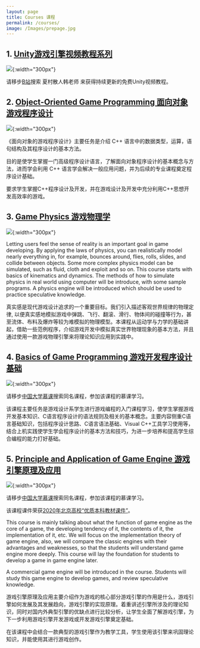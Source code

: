 ```yaml
---
layout: page
title: Courses 课程
permalink: /courses/
image: /Images/prepage.jpg
---
```

## 1. [Unity游戏引擎视频教程系列](https://www.bilibili.com/video/BV1H5411s7W8/)
![]({{site.url}}/Images/121.jpg){:width="300px"}

请移步[B站](https://www.bilibili.com/)搜索 夏村散人韩老师 来获得持续更新的免费Unity视频教程。

## 2. [Object-Oriented Game Programming 面向对象游戏程序设计](https://github.com/hanhonglei/Course_OOPGames)
![]({{site.url}}/Images/OOP.jpg){:width="300px"}

《面向对象的游戏程序设计》主要任务是介绍 C++ 语言中的数据类型，运算，语句结构及其程序设计的基本方法。

目的是使学生掌握一门高级程序设计语言，了解面向对象程序设计的基本概念与方法，进而学会利用 C++ 语言学会解决一般应用问题，并为后续的专业课程奠定程序设计基础。

要求学生掌握C++程序设计及开发，并在游戏设计及开发中充分利用C++思想开发高效率的游戏。

## 3. [Game Physics 游戏物理学](https://github.com/hanhonglei/Course_GamePhysics) 
![]({{site.url}}/Images/nvidia_logo2.jpg){:width="300px"}

Letting users feel the sense of reality is an important goal in game developing. By applying the laws of physics, you can realistically model nearly everything in, for example, bounces around, flies, rolls, slides, and collide between objects. Some more complex physics model can be simulated, such as fluid, cloth and exploit and so on. This course starts with basics of kinematics and dynamics. The methods of how to simulate physics in real world using computer will be introduce, with some sample programs. A physics engine will be introduced which should be used to practice speculative knowledge.

真实感是现代游戏设计追求的一个重要目标。我们引入描述客观世界规律的物理定律, 以便真实感地模拟游戏中弹跳、飞行、翻滚、滑行、物体间的碰撞等行为，甚至流体、布料及爆炸等较为难模拟的物理模型。本课程从运动学与力学的基础讲起，借助一些范例程序，介绍游戏开发中模拟真实世界物理现象的基本方法，并且通过使用一款游戏物理引擎来将理论知识应用到实践中。    


## 4. [Basics of Game Programming 游戏开发程序设计基础](https://github.com/hanhonglei/Course_BasicGameProgramming)
![]({{site.url}}/Images/BGP.jpg){:width="300px"}

请移步[中国大学慕课](https://www.icourse163.org/course/CUC-1450328379)搜索同名课程，参加该课程的慕课学习。

该课程主要任务是游戏设计系学生进行游戏编程的入门课程学习，使学生掌握游戏开发基本知识、C语言程序设计的语法规则及相关的基本概念。主要内容侧重C语言基础知识，包括程序设计思路、C语言语法基础、Visual C++工具学习使用等，结合上机实践使学生学会程序设计的基本方法和技巧，为进一步培养和提高学生综合编程的能力打好基础。

## 5. [Principle and Application of Game Engine 游戏引擎原理及应用](https://github.com/hanhonglei/Course_GameEngine)
![]({{site.url}}/Images/unity-logo.png){:width="300px"}

请移步[中国大学慕课](https://www.icourse163.org/course/CUC-1450317378)搜索同名课程，参加该课程的慕课学习。

该课程课件荣获[2020年北京高校“优质本科教材课件”](http://jw.beijing.gov.cn/xxgk/zxxxgk/202006/t20200615_1925227.html)。

This course is mainly talking about what the function of game engine as the core of a game, the developing tendency of it, the contents of it, the implementation of it, etc. We will focus on the implementation theory of game engine, also, we will compare the classic engines with their advantages and weaknesses, so that the students will understand game engine more deeply. This course will lay the foundation for students to develop a game in game engine later.

A commercial game engine will be introduced in the course. Students will study this game engine to develop games, and review speculative knowledge.

游戏引擎原理及应用主要介绍作为游戏的核心部分游戏引擎的作用是什么，游戏引擎如何发展及其发展趋向，游戏引擎的实现原理。着重讲述引擎所涉及的理论知识，同时对国内外典型引擎的优缺点进行比较分析，让学生全面了解游戏引擎，为下一步利用游戏引擎开发游戏或开发游戏引擎奠定基础。

在该课程中会结合一款典型的游戏引擎作为教学工具，学生使用该引擎来巩固理论知识，并能使用其进行游戏创作。


<script>
  (function(i,s,o,g,r,a,m){i['GoogleAnalyticsObject']=r;i[r]=i[r]||function(){
  (i[r].q=i[r].q||[]).push(arguments)},i[r].l=1*new Date();a=s.createElement(o),
  m=s.getElementsByTagName(o)[0];a.async=1;a.src=g;m.parentNode.insertBefore(a,m)
  })(window,document,'script','https://www.google-analytics.com/analytics.js','ga');

  ga('create', 'UA-85986843-1', 'auto');
  ga('send', 'pageview');

</script>

